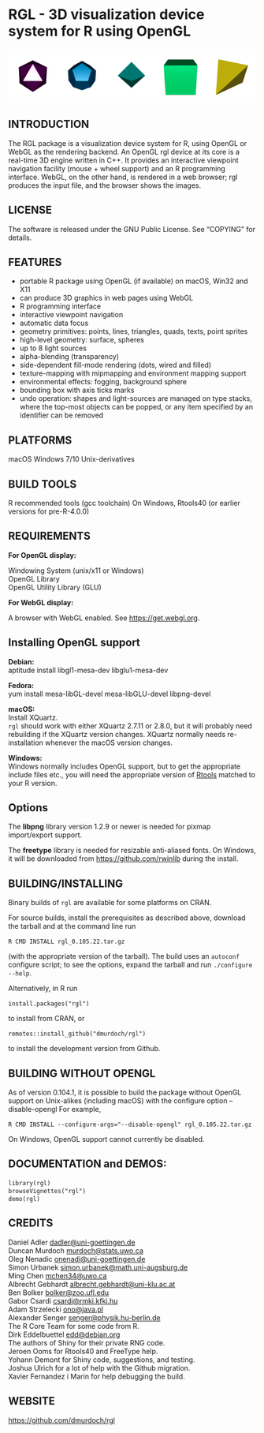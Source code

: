 
<!-- README.md is generated from README.Rmd. Please edit that file -->

# RGL - 3D visualization device system for R using OpenGL

![](man/figures/README/polyhedra-rgl-1.png)<!-- -->

## INTRODUCTION

The RGL package is a visualization device system for R, using OpenGL or
WebGL as the rendering backend. An OpenGL rgl device at its core is a
real-time 3D engine written in C++. It provides an interactive viewpoint
navigation facility (mouse + wheel support) and an R programming
interface. WebGL, on the other hand, is rendered in a web browser; rgl
produces the input file, and the browser shows the images.

## LICENSE

The software is released under the GNU Public License. See “COPYING” for
details.

## FEATURES

-   portable R package using OpenGL (if available) on macOS, Win32 and
    X11
-   can produce 3D graphics in web pages using WebGL
-   R programming interface
-   interactive viewpoint navigation
-   automatic data focus
-   geometry primitives: points, lines, triangles, quads, texts, point
    sprites
-   high-level geometry: surface, spheres
-   up to 8 light sources
-   alpha-blending (transparency)
-   side-dependent fill-mode rendering (dots, wired and filled)
-   texture-mapping with mipmapping and environment mapping support
-   environmental effects: fogging, background sphere
-   bounding box with axis ticks marks
-   undo operation: shapes and light-sources are managed on type stacks,
    where the top-most objects can be popped, or any item specified by
    an identifier can be removed

## PLATFORMS

macOS Windows 7/10 Unix-derivatives

## BUILD TOOLS

R recommended tools (gcc toolchain) On Windows, Rtools40 (or earlier
versions for pre-R-4.0.0)

## REQUIREMENTS

**For OpenGL display:**

Windowing System (unix/x11 or Windows)  
OpenGL Library  
OpenGL Utility Library (GLU)

**For WebGL display:**

A browser with WebGL enabled. See <https://get.webgl.org>.

## Installing OpenGL support

**Debian:**  
aptitude install libgl1-mesa-dev libglu1-mesa-dev

**Fedora:**  
yum install mesa-libGL-devel mesa-libGLU-devel libpng-devel

**macOS:**  
Install XQuartz.  
`rgl` should work with either XQuartz 2.7.11 or 2.8.0, but it will
probably need rebuilding if the XQuartz version changes. XQuartz
normally needs re-installation whenever the macOS version changes.

**Windows:**  
Windows normally includes OpenGL support, but to get the appropriate
include files etc., you will need the appropriate version of
[Rtools](https://cran.r-project.org/bin/windows/Rtools/) matched to your
R version.

## Options

The **libpng** library version 1.2.9 or newer is needed for pixmap
import/export support.

The **freetype** library is needed for resizable anti-aliased fonts. On
Windows, it will be downloaded from <https://github.com/rwinlib> during
the install.

## BUILDING/INSTALLING

Binary builds of `rgl` are available for some platforms on CRAN.

For source builds, install the prerequisites as described above,
download the tarball and at the command line run

    R CMD INSTALL rgl_0.105.22.tar.gz

(with the appropriate version of the tarball). The build uses an
`autoconf` configure script; to see the options, expand the tarball and
run `./configure --help`.

Alternatively, in R run

    install.packages("rgl")

to install from CRAN, or

    remotes::install_github("dmurdoch/rgl")

to install the development version from Github.

## BUILDING WITHOUT OPENGL

As of version 0.104.1, it is possible to build the package without
OpenGL support on Unix-alikes (including macOS) with the configure
option –disable-opengl For example,

    R CMD INSTALL --configure-args="--disable-opengl" rgl_0.105.22.tar.gz 

On Windows, OpenGL support cannot currently be disabled.

## DOCUMENTATION and DEMOS:

    library(rgl)
    browseVignettes("rgl")
    demo(rgl)

## CREDITS

Daniel Adler <dadler@uni-goettingen.de>  
Duncan Murdoch <murdoch@stats.uwo.ca>  
Oleg Nenadic <onenadi@uni-goettingen.de>  
Simon Urbanek <simon.urbanek@math.uni-augsburg.de>  
Ming Chen <mchen34@uwo.ca>  
Albrecht Gebhardt <albrecht.gebhardt@uni-klu.ac.at>  
Ben Bolker <bolker@zoo.ufl.edu>  
Gabor Csardi <csardi@rmki.kfki.hu>  
Adam Strzelecki <ono@java.pl>  
Alexander Senger <senger@physik.hu-berlin.de>  
The R Core Team for some code from R.  
Dirk Eddelbuettel <edd@debian.org>  
The authors of Shiny for their private RNG code.  
Jeroen Ooms for Rtools40 and FreeType help.  
Yohann Demont for Shiny code, suggestions, and testing.  
Joshua Ulrich for a lot of help with the Github migration.  
Xavier Fernandez i Marin for help debugging the build.

## WEBSITE

<https://github.com/dmurdoch/rgl>
